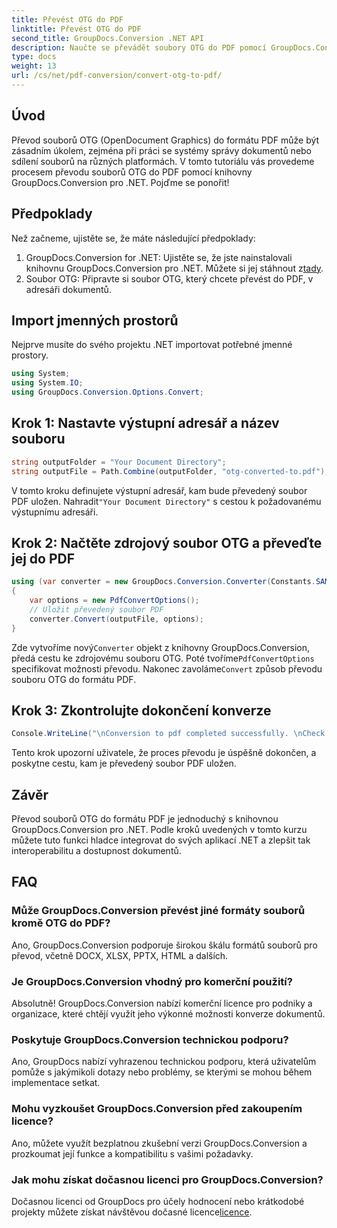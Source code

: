 ```yaml
---
title: Převést OTG do PDF
linktitle: Převést OTG do PDF
second_title: GroupDocs.Conversion .NET API
description: Naučte se převádět soubory OTG do PDF pomocí GroupDocs.Conversion for .NET. Jednoduchá, efektivní a bezproblémová integrace pro vaše projekty.
type: docs
weight: 13
url: /cs/net/pdf-conversion/convert-otg-to-pdf/
---
```

## Úvod
Převod souborů OTG (OpenDocument Graphics) do formátu PDF může být zásadním úkolem, zejména při práci se systémy správy dokumentů nebo sdílení souborů na různých platformách. V tomto tutoriálu vás provedeme procesem převodu souborů OTG do PDF pomocí knihovny GroupDocs.Conversion pro .NET. Pojďme se ponořit!
## Předpoklady
Než začneme, ujistěte se, že máte následující předpoklady:
1. GroupDocs.Conversion for .NET: Ujistěte se, že jste nainstalovali knihovnu GroupDocs.Conversion pro .NET. Můžete si jej stáhnout z[tady](https://releases.groupdocs.com/conversion/net/).
2. Soubor OTG: Připravte si soubor OTG, který chcete převést do PDF, v adresáři dokumentů.

## Import jmenných prostorů
Nejprve musíte do svého projektu .NET importovat potřebné jmenné prostory. 
```csharp
using System;
using System.IO;
using GroupDocs.Conversion.Options.Convert;
```
## Krok 1: Nastavte výstupní adresář a název souboru
```csharp
string outputFolder = "Your Document Directory";
string outputFile = Path.Combine(outputFolder, "otg-converted-to.pdf");
```
 V tomto kroku definujete výstupní adresář, kam bude převedený soubor PDF uložen. Nahradit`"Your Document Directory"` s cestou k požadovanému výstupnímu adresáři.
## Krok 2: Načtěte zdrojový soubor OTG a převeďte jej do PDF
```csharp
using (var converter = new GroupDocs.Conversion.Converter(Constants.SAMPLE_OTG))
{
    var options = new PdfConvertOptions();
    // Uložit převedený soubor PDF
    converter.Convert(outputFile, options);
}
```
 Zde vytvoříme nový`Converter` objekt z knihovny GroupDocs.Conversion, předá cestu ke zdrojovému souboru OTG. Poté tvoříme`PdfConvertOptions` specifikovat možnosti převodu. Nakonec zavoláme`Convert` způsob převodu souboru OTG do formátu PDF.
## Krok 3: Zkontrolujte dokončení konverze
```csharp
Console.WriteLine("\nConversion to pdf completed successfully. \nCheck output in {0}", outputFolder);
```
Tento krok upozorní uživatele, že proces převodu je úspěšně dokončen, a poskytne cestu, kam je převedený soubor PDF uložen.

## Závěr
Převod souborů OTG do formátu PDF je jednoduchý s knihovnou GroupDocs.Conversion pro .NET. Podle kroků uvedených v tomto kurzu můžete tuto funkci hladce integrovat do svých aplikací .NET a zlepšit tak interoperabilitu a dostupnost dokumentů.
## FAQ
### Může GroupDocs.Conversion převést jiné formáty souborů kromě OTG do PDF?
Ano, GroupDocs.Conversion podporuje širokou škálu formátů souborů pro převod, včetně DOCX, XLSX, PPTX, HTML a dalších.
### Je GroupDocs.Conversion vhodný pro komerční použití?
Absolutně! GroupDocs.Conversion nabízí komerční licence pro podniky a organizace, které chtějí využít jeho výkonné možnosti konverze dokumentů.
### Poskytuje GroupDocs.Conversion technickou podporu?
Ano, GroupDocs nabízí vyhrazenou technickou podporu, která uživatelům pomůže s jakýmikoli dotazy nebo problémy, se kterými se mohou během implementace setkat.
### Mohu vyzkoušet GroupDocs.Conversion před zakoupením licence?
Ano, můžete využít bezplatnou zkušební verzi GroupDocs.Conversion a prozkoumat její funkce a kompatibilitu s vašimi požadavky.
### Jak mohu získat dočasnou licenci pro GroupDocs.Conversion?
Dočasnou licenci od GroupDocs pro účely hodnocení nebo krátkodobé projekty můžete získat návštěvou dočasné licence[licence](https://purchase.groupdocs.com/temporary-license/).